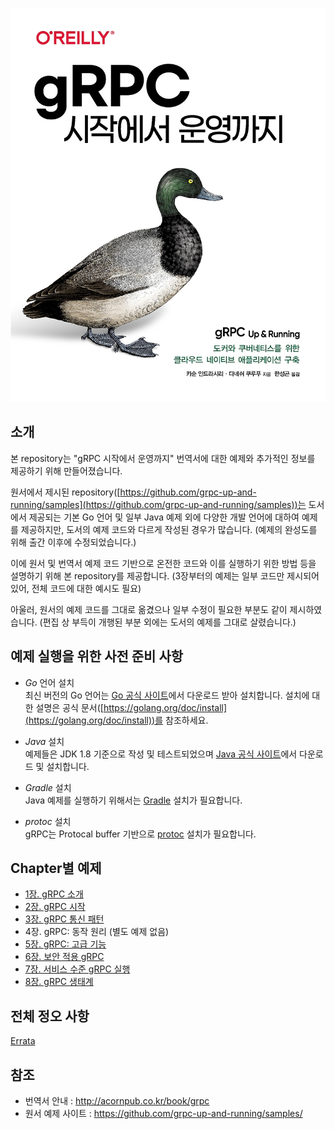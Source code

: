 ![gRPC 시작에서 운영까지 - Cover](./images/cover.jpg)


## 소개
본 repository는 "gRPC 시작에서 운영까지" 번역서에 대한 예제와 추가적인 정보를 제공하기 위해 만들어졌습니다.

원서에서 제시된 repository([https://github.com/grpc-up-and-running/samples](https://github.com/grpc-up-and-running/samples))는 도서에서 제공되는 기본 Go 언어 및 일부 Java 예제 외에 다양한 개발 언어에 대하여 예제를 제공하지만, 
도서의 예제 코드와 다르게 작성된 경우가 많습니다. (예제의 완성도를 위해 출간 이후에 수정되었습니다.)

이에 원서 및 번역서 예제 코드 기반으로 온전한 코드와 이를 실행하기 위한 방법 등을 설명하기 위해 본 repository를 제공합니다. (3장부터의 예제는 일부 코드만 제시되어 있어, 전체 코드에 대한 예시도 필요)

아울러, 원서의 예제 코드를 그대로 옮겼으나 일부 수정이 필요한 부분도 같이 제시하였습니다.
(편집 상 부득이 개행된 부분 외에는 도서의 예제를 그대로 살렸습니다.)

## 예제 실행을 위한 사전 준비 사항

* *Go* 언어 설치  
    최신 버전의 Go 언어는 [Go 공식 사이트](https://golang.org/dl/)에서 다운로드 받아 설치합니다. 설치에 대한 설명은 공식 문서([https://golang.org/doc/install](https://golang.org/doc/install))를 참조하세요.
 
* *Java* 설치  
    예제들은 JDK 1.8 기준으로 작성 및 테스트되었으며 [Java 공식 사이트](https://www.java.com/en/download/)에서 다운로드 및 설치합니다.

* *Gradle* 설치  
    Java 예제를 실행하기 위해서는 [Gradle](https://gradle.org/) 설치가 필요합니다.

* *protoc* 설치  
    gRPC는 Protocal buffer 기반으로 [protoc](https://developers.google.com/protocol-buffers/docs/downloads) 설치가 필요합니다.


## Chapter별 예제
* [1장. gRPC 소개](./ch01)
* [2장. gRPC 시작](./ch02)
* [3장. gRPC 통신 패턴](./ch03)
* 4장. gRPC: 동작 원리 (별도 예제 없음)
* [5장. gRPC: 고급 기능](./ch05)
* [6장. 보안 적용 gRPC](./ch06)
* [7장. 서비스 수준 gRPC 실행](./ch07)
* [8장. gRPC 생태계](./ch08)

## 전체 정오 사항
[Errata](errata.md)

## 참조 
- 번역서 안내 : http://acornpub.co.kr/book/grpc
- 원서 예제 사이트 : https://github.com/grpc-up-and-running/samples/